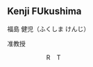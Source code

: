 ## Kenji FUkushima

福島 健児（ふくしま けんじ）  

准教授  

<div style="display: flex; gap: 10px;">
<!-- Website -->
  <a href="kenji.fukushima@nig.ac.jp" title="Email">
    <i class="fas fa-envelope"></i>
  </a>

<!-- Website -->
  <a href="https://sites.google.com/site/kfuku52/" title="Website">
    <i class="fas fa-globe"></i>
  </a>

<!-- ORCID -->
  <a href="https://orcid.org/0000-0002-2353-9274" title="ORCID">
    <i class="ai ai-orcid"></i>
  </a>

<!-- Google Scholar -->
  <a href="https://scholar.google.co.jp/citations?sortby=pubdate&hl=en&user=YrrVuIEAAAAJ" title="Google Scholar">
    <i class="ai ai-google-scholar"></i>
  </a>

<!-- GitHub -->
  <a href="https://github.com/kfuku52" title="GitHub">
    <i class="fab fa-github"></i>
  </a>

<!-- LinkedIn -->
  <a href="https://linkedin.com/in/kenji-fukushima-80a6258b" title="LinkedIn">
    <i class="fab fa-linkedin"></i>
  </a>

<!-- Twitter (現在はX) -->
  <a href="https://twitter.com/kfuku0502" title="Twitter">
    <i class="fab fa-x-twitter"></i>
  </a>

<!-- ResearchGate -->
  <a href="https://www.researchgate.net/profile/Kenji-Fukushima-3" title="ResearchGate">
    <i class="fab fa-researchgate"></i>
  </a>

<!-- Amazon Author -->
  <a href="https://www.amazon.co.jp/stores/%E7%A6%8F%E5%B3%B6-%E5%81%A5%E5%85%90/author/B09S6DYLF1" title="Amazon Author">
    <i class="fab fa-amazon"></i>
  </a>

<!-- Researchmap -->
  <a href="https://researchmap.jp/kenji_fukushima" title="Researchmap">
    <img src="https://researchmap.jp/favicon.ico" alt="Researchmap" style="height: 1em;">
  </a>

<!-- Tayo -->
  <a href="https://tayo.jp/users/XPAZgh46EfUd9vCMIGNz8isozCu1" title="Tayo">
    <img src="https://tayo.jp/public/assets/favicon.ico" alt="Tayo" style="height: 1em;">
  </a>

</div>